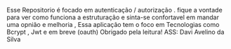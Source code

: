 Esse Repositorio é focado em autenticação / autorização . fique a vontade para ver como funciona a estruturação e sinta-se confortavel em mandar uma opnião e melhoria , Essa aplicação tem o foco em Tecnologias como Bcrypt , Jwt e em breve (oauth) Obrigado pela leitura! ASS: Davi Avelino da Silva
